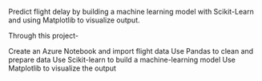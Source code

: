 Predict flight delay by building a machine learning model with Scikit-Learn and using Matplotlib to visualize output.

Through this project-

Create an Azure Notebook and import flight data
Use Pandas to clean and prepare data
Use Scikit-learn to build a machine-learning model
Use Matplotlib to visualize the output